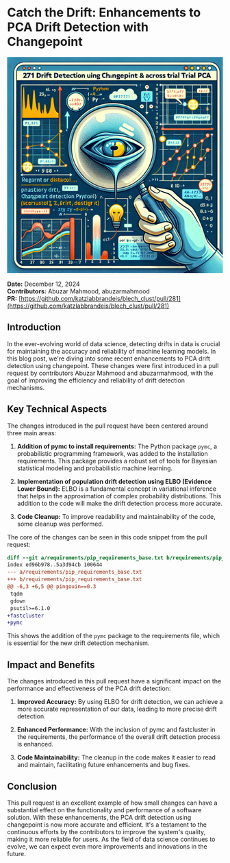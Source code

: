 # Catch the Drift: Enhancements to PCA Drift Detection with Changepoint

![Visual representation of 271 drift detection using changepoint on across trial pca](images/20250303152502_Create_a_technical_illustration_for_a_blog_post_ab.png)


**Date:** December 12, 2024  
**Contributors:** Abuzar Mahmood, abuzarmahmood  
**PR:** [https://github.com/katzlabbrandeis/blech_clust/pull/281](https://github.com/katzlabbrandeis/blech_clust/pull/281)

## Introduction

In the ever-evolving world of data science, detecting drifts in data is crucial for maintaining the accuracy and reliability of machine learning models. In this blog post, we're diving into some recent enhancements to PCA drift detection using changepoint. These changes were first introduced in a pull request by contributors Abuzar Mahmood and abuzarmahmood, with the goal of improving the efficiency and reliability of drift detection mechanisms.

## Key Technical Aspects

The changes introduced in the pull request have been centered around three main areas: 

1. **Addition of pymc to install requirements:** The Python package `pymc`, a probabilistic programming framework, was added to the installation requirements. This package provides a robust set of tools for Bayesian statistical modeling and probabilistic machine learning.

2. **Implementation of population drift detection using ELBO (Evidence Lower Bound):** ELBO is a fundamental concept in variational inference that helps in the approximation of complex probability distributions. This addition to the code will make the drift detection process more accurate.

3. **Code Cleanup:** To improve readability and maintainability of the code, some cleanup was performed.

The core of the changes can be seen in this code snippet from the pull request:

```diff
diff --git a/requirements/pip_requirements_base.txt b/requirements/pip_requirements_base.txt
index ed96b978..5a3d94cb 100644
--- a/requirements/pip_requirements_base.txt
+++ b/requirements/pip_requirements_base.txt
@@ -6,3 +6,5 @@ pingouin==0.3
 tqdm
 gdown
 psutil>=6.1.0
+fastcluster
+pymc
```
This shows the addition of the `pymc` package to the requirements file, which is essential for the new drift detection mechanism.

## Impact and Benefits

The changes introduced in this pull request have a significant impact on the performance and effectiveness of the PCA drift detection:

1. **Improved Accuracy:** By using ELBO for drift detection, we can achieve a more accurate representation of our data, leading to more precise drift detection.

2. **Enhanced Performance:** With the inclusion of pymc and fastcluster in the requirements, the performance of the overall drift detection process is enhanced.

3. **Code Maintainability:** The cleanup in the code makes it easier to read and maintain, facilitating future enhancements and bug fixes.

## Conclusion

This pull request is an excellent example of how small changes can have a substantial effect on the functionality and performance of a software solution. With these enhancements, the PCA drift detection using changepoint is now more accurate and efficient. It's a testament to the continuous efforts by the contributors to improve the system's quality, making it more reliable for users. As the field of data science continues to evolve, we can expect even more improvements and innovations in the future.
